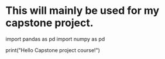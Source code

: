 # This will mainly be used for my capstone project.

import pandas as pd
import numpy as pd

print("Hello Capstone project course!")
